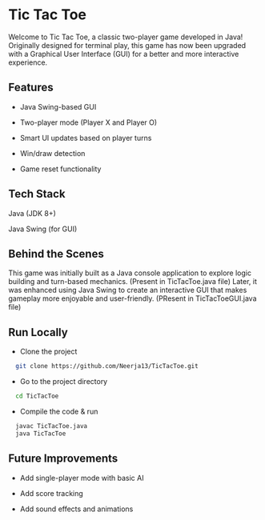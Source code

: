 
# Tic Tac Toe

Welcome to Tic Tac Toe, a classic two-player game developed in Java!
Originally designed for terminal play, this game has now been upgraded with a Graphical User Interface (GUI) for a better and more interactive experience. 

## Features

- Java Swing-based GUI

- Two-player mode (Player X and Player O)

- Smart UI updates based on player turns

- Win/draw detection

- Game reset functionality

## Tech Stack
Java (JDK 8+)

Java Swing (for GUI)

## Behind the Scenes
This game was initially built as a Java console application to explore logic building and turn-based mechanics.
(Present in TicTacToe.java file)
Later, it was enhanced using Java Swing to create an interactive GUI that makes gameplay more enjoyable and user-friendly.
(PResent in TicTacToeGUI.java file)
## Run Locally

- Clone the project

```bash
  git clone https://github.com/Neerja13/TicTacToe.git
```

- Go to the project directory

```bash
  cd TicTacToe
```
- Compile the code & run

```bash
  javac TicTacToe.java
  java TicTacToe
```


## Future Improvements
- Add single-player mode with basic AI

- Add score tracking

- Add sound effects and animations